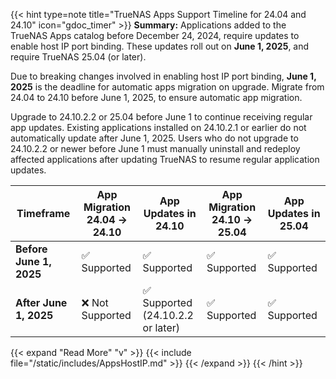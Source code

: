 &NewLine;

{{< hint type=note title="TrueNAS Apps Support Timeline for 24.04 and 24.10" icon="gdoc_timer" >}}
**Summary:**
Applications added to the TrueNAS Apps catalog before December 24, 2024, require updates to enable host IP port binding.
These updates roll out on **June 1, 2025**, and require TrueNAS 25.04 (or later).

Due to breaking changes involved in enabling host IP port binding, **June 1, 2025** is the deadline for automatic apps migration on upgrade.
Migrate from 24.04 to 24.10 before June 1, 2025, to ensure automatic app migration.

Upgrade to 24.10.2.2 or 25.04 before June 1 to continue receiving regular app updates.
Existing applications installed on 24.10.2.1 or earlier do not automatically update after June 1, 2025.
Users who do not upgrade to 24.10.2.2 or newer before June 1 must manually uninstall and redeploy affected applications after updating TrueNAS to resume regular application updates.

<div class="no-highlight-table">
<table>
  <thead>
    <tr>
      <th>Timeframe</th>
      <th>App Migration <br> 24.04 → 24.10</th>
      <th>App Updates in 24.10</th>
      <th>App Migration <br> 24.10 → 25.04</th>
      <th>App Updates in 25.04</th>
    </tr>
  </thead>
  <tbody>
    <tr>
      <td><strong>Before June 1, 2025</strong></td>
      <td>✅ Supported</td>
      <td>✅ Supported</td>
      <td>✅ Supported</td>
      <td>✅ Supported</td>
    </tr>
    <tr>
      <td><strong>After June 1, 2025</strong></td>
      <td>❌ Not Supported</td>
      <td>✅ Supported<br>(24.10.2.2 or later)</td>
      <td>✅ Supported</td>
      <td>✅ Supported</td>
    </tr>
  </tbody>
</table>
</div>

{{< expand "Read More" "v" >}}
{{< include file="/static/includes/AppsHostIP.md" >}}
{{< /expand >}}
{{< /hint >}}
